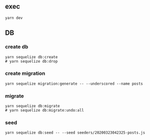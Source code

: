 ## exec

```
yarn dev
```

## DB

### create db

```
yarn sequelize db:create
# yarn sequelize db:drop
```

### create migration

```
yarn sequelize migration:generate -- --underscored --name posts
```

### migrate

```
yarn sequelize db:migrate
# yarn sequelize db:migrate:undo:all
```

### seed

```
yarn sequelize db:seed -- --seed seeders/20200323042325-posts.js
```
